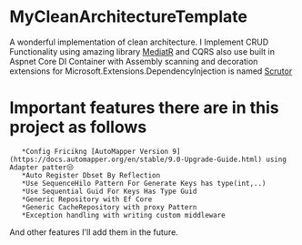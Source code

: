 # MyCleanArchitectureTemplate

A wonderful implementation of clean architecture.
I Implement CRUD Functionality using amazing library [MediatR](https://github.com/jbogard/MediatR) and CQRS also use built in
Aspnet Core DI Container with Assembly scanning and decoration extensions for Microsoft.Extensions.DependencyInjection is named [Scrutor](https://github.com/khellang/Scrutor)

# Important features there are in this project as follows
       *Config Fricikng [AutoMapper Version 9](https://docs.automapper.org/en/stable/9.0-Upgrade-Guide.html) using Adapter patter😒
       *Auto Register Dbset By Reflection
       *Use SequenceHilo Pattern For Generate Keys has type(int,..)
       *Use Sequential Guid For Keys Has Type Guid
       *Generic Repository with Ef Core
       *Generic CacheRepository with proxy Pattern
       *Exception handling with writing custom middleware
 And other features I'll add them in the future.
